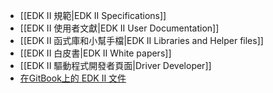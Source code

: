 * [[EDK II 規範|EDK II Specifications]]
* [[EDK II 使用者文獻|EDK II User Documentation]]
* [[EDK II 函式庫和小幫手檔|EDK II Libraries and Helper files]]
* [[EDK II 白皮書|EDK II White papers]]
* [[EDK II 驅動程式開發者頁面|Driver Developer]]
* [在GitBook上的 EDK II 文件](https://legacy.gitbook.com/@edk2-docs)